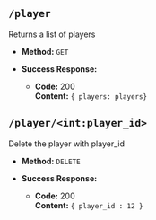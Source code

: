 **`/player`**
----

Returns a list of players

* **Method:** `GET`

* **Success Response:**
  * **Code:** 200 <br />
    **Content:** `{ players: players}`
    
    
**`/player/<int:player_id>`**
----

Delete the player with player_id

* **Method:** `DELETE`

* **Success Response:**
  * **Code:** 200 <br />
    **Content:** `{ player_id : 12 }`

